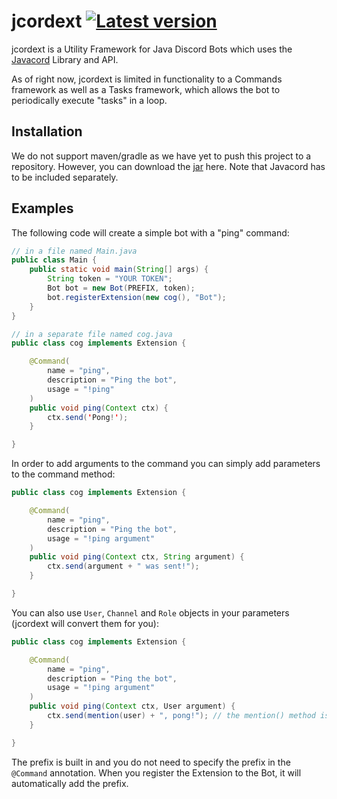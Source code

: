 # jcordext <a href="#"><img src="https://img.shields.io/badge/version-1.0.2-brightgreen" alt="Latest version"></a>

jcordext is a Utility Framework for Java Discord Bots which uses the [Javacord](https://github.com/BtoBastian/Javacord) Library and API.

As of right now, jcordext is limited in functionality to a Commands framework as well as a Tasks framework, which allows the bot to periodically execute "tasks" in a loop.

## Installation
We do not support maven/gradle as we have yet to push this project to a repository. However, you can download the <a href="https://github.com/ecxx/jcordext/releases/download/v1.0.2/jcordext-1.0.2.jar">jar<a/> here. Note that Javacord has to be included separately.

## Examples

The following code will create a simple bot with a "ping" command:
```java
// in a file named Main.java
public class Main {
    public static void main(String[] args) {
        String token = "YOUR TOKEN";
        Bot bot = new Bot(PREFIX, token);
        bot.registerExtension(new cog(), "Bot");
    }
} 

// in a separate file named cog.java
public class cog implements Extension {

    @Command(
        name = "ping",
        description = "Ping the bot",
        usage = "!ping"
    )
    public void ping(Context ctx) {
        ctx.send('Pong!');
    }

}
```


In order to add arguments to the command you can simply add parameters to the command method:
```java
public class cog implements Extension {

    @Command(
        name = "ping",
        description = "Ping the bot",
        usage = "!ping argument"
    )
    public void ping(Context ctx, String argument) {
        ctx.send(argument + " was sent!");
    }

}
```


You can also use `User`, `Channel` and `Role` objects in your parameters (jcordext will convert them for you):
```java
public class cog implements Extension {

    @Command(
        name = "ping",
        description = "Ping the bot",
        usage = "!ping argument"
    )
    public void ping(Context ctx, User argument) {
        ctx.send(mention(user) + ", pong!"); // the mention() method is built into the Extension class for convenience.
    }

}
```

The prefix is built in and you do not need to specify the prefix in the `@Command` annotation. When you register the Extension to the Bot, it will automatically add the prefix.


